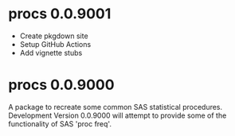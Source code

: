 # procs 0.0.9001

* Create pkgdown site
* Setup GitHub Actions
* Add vignette stubs

# procs 0.0.9000

A package to recreate some common SAS statistical procedures. Development 
Version 0.0.9000 will attempt to provide some of the functionality 
of SAS 'proc freq'.



